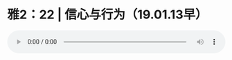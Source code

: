 # 雅2：22 | 信心与行为（19.01.13早）

<audio style="width: 100%;" preload="false" controls controlslist="nodownload"><source src="http://file.simai.life/audio/mp3/old/27325.mp3" type="audio/mpeg">Your browser does not support the audio element.</audio>


